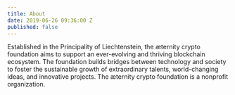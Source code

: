 ```yaml
---
title: About
date: 2019-06-26 09:36:00 Z
published: false
---
```


Established in the Principality of Liechtenstein, the æternity crypto foundation aims to support an ever-evolving and thriving blockchain ecosystem. The foundation builds bridges between technology and society to foster the sustainable growth of extraordinary talents, world-changing ideas, and innovative projects. The æternity crypto foundation is a nonprofit organization.